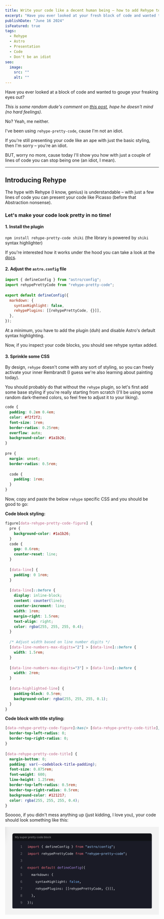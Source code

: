 ```yaml
---
title: Write your code like a decent human being – how to add Rehype to your next Astro project
excerpt: "Have you ever looked at your fresh block of code and wanted to gouge your freaking eyes out? Yeah, me neither. I’ve been using Rehype plugin, cause I’m not an idiot."
publishDate: "June 16 2024"
isFeatured: true
tags:
  - Rehype
  - Astro
  - Presentation
  - Code
  - Don't be an idiot
seo:
  image:
    src: ""
    alt: ""
---
```


Have you ever looked at a block of code and wanted to gouge your freaking eyes out?

<!-- ![Ugly ass code.](../../assets/blog/how-to-prettify-code-in-astro/ugly-ass-code.jpeg) -->

_This is some random dude's comment on [this post](https://dev.to/weeb/what-s-one-of-the-ugliest-piece-of-code-you-ve-written-so-far-1ej3), hope he doesn't mind (no hard feelings)._

No? Yeah, me neither.

I've been using `rehype-pretty-code`, cause I'm not an idiot.

If you're still presenting your code like an ape with just the basic styling, then I'm sorry – you're an idiot.

BUT, worry no more, cause today I'll show you how with just a couple of lines of code you can stop being one (an idiot, I mean).

---

## Introducing Rehype

The hype with Rehype (I know, genius) is understandable – with just a few lines of code you can present your code like Picasso (before that Abstraction nonsense).

### Let's make your code look pretty in no time!

#### 1. Install the plugin

`npm install rehype-pretty-code shiki` (the library is powered by `shiki` syntax highlighter)

If you're interested how it works under the hood you can take a look at the [docs](https://rehype-pretty.pages.dev/).

#### 2. Adjust the `astro.config` file

```js title="astro.config.mjs" {2, 6-7}
import { defineConfig } from "astro/config";
import rehypePrettyCode from "rehype-pretty-code";

export default defineConfig({
  markdown: {
    syntaxHighlight: false,
    rehypePlugins: [[rehypePrettyCode, {}]],
  },
});
```

At a minimum, you have to add the plugin (duh) and disable Astro's default syntax highlighting.

Now, if you inspect your code blocks, you should see rehype syntax added.

#### 3. Sprinkle some CSS

By design, `rehype` doesn't come with any sort of styling, so you can freely activate your inner Rembrandt (I guess we're also learning about painting today).

You should probably do that without the `rehype` plugin, so let's first add some base styling if you're really starting from scratch (I'll be using some random dark-themed colors, so feel free to adjust it to your liking).

```css
code {
  padding: 0.2em 0.4em;
  color: #f2f2f2;
  font-size: 1rem;
  border-radius: 0.25rem;
  overflow: auto;
  background-color: #1a1b26;
}

pre {
  margin: unset;
  border-radius: 0.5rem;

  code {
    padding: 1rem;
  }
}
```

Now, copy and paste the below `rehype` specific CSS and you should be good to go:

**Code block styling:**

```css
figure[data-rehype-pretty-code-figure] {
  pre {
    background-color: #1a1b26;
  }
  code {
    gap: 0.6rem;
    counter-reset: line;
  }

  [data-line] {
    padding: 0 1rem;
  }

  [data-line]::before {
    display: inline-block;
    content: counter(line);
    counter-increment: line;
    width: 1rem;
    margin-right: 1.5rem;
    text-align: right;
    color: rgba(255, 255, 255, 0.4);
  }

  /* Adjust width based on line number digits */
  [data-line-numbers-max-digits="2"] > [data-line]::before {
    width: 1.5rem;
  }

  [data-line-numbers-max-digits="3"] > [data-line]::before {
    width: 2rem;
  }

  [data-highlighted-line] {
    padding-block: 0.5rem;
    background-color: rgba(255, 255, 255, 0.1);
  }
}
```

**Code block with title styling:**

```css
[data-rehype-pretty-code-figure]:has(> [data-rehype-pretty-code-title]) pre {
  border-top-left-radius: 0;
  border-top-right-radius: 0;
}

[data-rehype-pretty-code-title] {
  margin-bottom: 0;
  padding: var(--codeblock-title-padding);
  font-size: 0.875rem;
  font-weight: 600;
  line-height: 1.25rem;
  border-top-left-radius: 0.5rem;
  border-top-right-radius: 0.5rem;
  background-color: #121217;
  color: rgba(255, 255, 255, 0.4);
}
```

Sooooo, if you didn't mess anything up (just kidding, I love you), your code should look something like this:

![Most beautiful code I have ever seen](../../assets/blog/how-to-prettify-code-in-astro/most-beautiful-thing-i-have-ever-seen.png)
